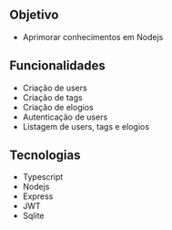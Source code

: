 ## Objetivo
- Aprimorar conhecimentos em Nodejs

## Funcionalidades
- Criação de users
- Criação de tags
- Criação de elogios
- Autenticação de users
- Listagem de users, tags e elogios

## Tecnologias
- Typescript
- Nodejs
- Express
- JWT
- Sqlite

